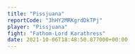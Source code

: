 ```yaml
---
title: "Pissjuana"
reportCode: "3hHY2MRKgrdDkTPj"
player: "Pissjuana"
fight: "Fathom-Lord Karathress"
date: 2021-10-06T18:48:50.877000+00:00
---
```

